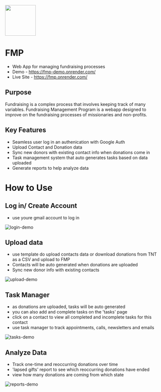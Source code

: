 <img src="https://github.com/kmgothman/FMP/assets/121645537/5e251887-96c3-457b-8c80-a4142636ac37" width="100" height="100"/>

# FMP
  - Web App for managing fundraising processes 
  - Demo - https://fmp-demo.onrender.com/
  - Live Site - https://fmp.onrender.com/

## Purpose
Fundraising is a complex process that involves keeping track of many variables. Fundraising Management Program is a webapp designed to improve on the fundraising processes of missionaries and non-profits. 

## Key Features
  - Seamless user log in an authenication with Google Auth
  - Upload Contact and Donation data
  - Sync new donors with existing contact info when donations come in
  - Task management system that auto generates tasks based on data uploaded
  - Generate reports to help analyze data

# How to Use

## Log in/ Create Account
  - use youre gmail account to log in

    
![login-demo](https://github.com/kmgothman/FMP/assets/121645537/6d4544da-0f10-437a-a3d4-af4bf779df13)

## Upload data
  - use template do upload contacts data or download donations from TNT as a CSV and upload to FMP
  - Contacts will be auto generated when donations are uploaded
  - Sync new donor info with existing contacts
    
![upload-demo](https://github.com/kmgothman/FMP/assets/121645537/69a14c54-314a-4526-93ce-87f1413d2745)

## Task Manager
  - as donations are uploaded, tasks will be auto generated
  - you can also add and complete tasks on the 'tasks' page
  - click on a contact to view all completed and incomplete tasks for this contact
  - use task manager to track appointments, calls, newsletters and emails
    
![tasks-demo](https://github.com/kmgothman/FMP/assets/121645537/c54a0b52-b87b-4b5f-a910-1f00a5e80af8)

## Analyze Data
  - Track one-time and reoccurring donations over time
  - 'lapsed gifts' report to see which reoccurring donations have ended
  - view how many donations are coming from which state

![reports-demo](https://github.com/kmgothman/FMP/assets/121645537/433678d3-cf41-47a3-88ca-6b566e945b8d)


  

  

